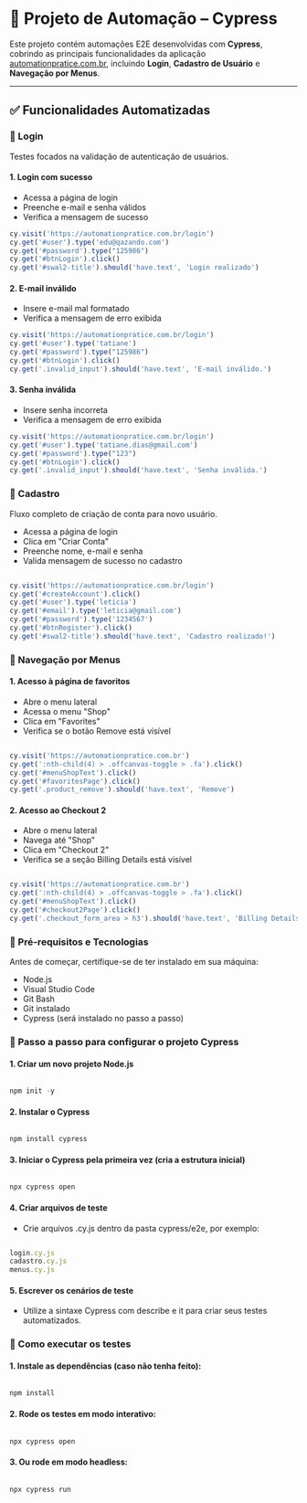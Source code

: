 # 📂 Projeto de Automação – Cypress

Este projeto contém automações E2E desenvolvidas com **Cypress**, cobrindo as principais funcionalidades da aplicação [automationpratice.com.br](https://automationpratice.com.br), incluindo **Login**, **Cadastro de Usuário** e **Navegação por Menus**.

---

## ✅ Funcionalidades Automatizadas

### 🔐 Login

Testes focados na validação de autenticação de usuários.

#### 1. Login com sucesso
- Acessa a página de login
- Preenche e-mail e senha válidos
- Verifica a mensagem de sucesso

```javascript
cy.visit('https://automationpratice.com.br/login')
cy.get('#user').type('edu@qazando.com')
cy.get('#password').type("125986")
cy.get('#btnLogin').click()
cy.get('#swal2-title').should('have.text', 'Login realizado')

````
#### 2. E-mail inválido
 - Insere e-mail mal formatado
 - Verifica a mensagem de erro exibida

 ```javascript
 cy.visit('https://automationpratice.com.br/login')
 cy.get('#user').type('tatiane')
 cy.get('#password').type("125986")
 cy.get('#btnLogin').click()
 cy.get('.invalid_input').should('have.text', 'E-mail inválido.')

  ````
#### 3. Senha inválida
- Insere senha incorreta
- Verifica a mensagem de erro exibida

```javascript
cy.visit('https://automationpratice.com.br/login')
cy.get('#user').type('tatiane.dias@gmail.com')
cy.get('#password').type("123")
cy.get('#btnLogin').click()
cy.get('.invalid_input').should('have.text', 'Senha inválida.')

  ````

### 📝 Cadastro

Fluxo completo de criação de conta para novo usuário.

- Acessa a página de login
- Clica em "Criar Conta"
- Preenche nome, e-mail e senha
- Valida mensagem de sucesso no cadastro

```javascript

cy.visit('https://automationpratice.com.br/login')
cy.get('#createAccount').click()
cy.get('#user').type('leticia')
cy.get('#email').type('leticia@gmail.com')
cy.get('#password').type('1234567')
cy.get('#btnRegister').click()
cy.get('#swal2-title').should('have.text', 'Cadastro realizado!')

 ````

### 🛒 Navegação por Menus

#### 1. Acesso à página de favoritos

- Abre o menu lateral
- Acessa o menu "Shop"
- Clica em "Favorites"
- Verifica se o botão Remove está visível

```javascript

cy.visit('https://automationpratice.com.br')
cy.get(':nth-child(4) > .offcanvas-toggle > .fa').click()
cy.get('#menuShopText').click()
cy.get('#favoritesPage').click()
cy.get('.product_remove').should('have.text', 'Remove')

 ````

#### 2. Acesso ao Checkout 2

- Abre o menu lateral
- Navega até "Shop"
- Clica em "Checkout 2"
- Verifica se a seção Billing Details está visível

```javascript

cy.visit('https://automationpratice.com.br')
cy.get(':nth-child(4) > .offcanvas-toggle > .fa').click()
cy.get('#menuShopText').click()
cy.get('#checkout2Page').click()
cy.get('.checkout_form_area > h3').should('have.text', 'Billing Details')

```
### 🧰 Pré-requisitos e Tecnologias

Antes de começar, certifique-se de ter instalado em sua máquina:

- Node.js
- Visual Studio Code
- Git Bash
- Git instalado
- Cypress (será instalado no passo a passo)


### 📌 Passo a passo para configurar o projeto Cypress

#### 1. Criar um novo projeto Node.js

```javascript

npm init -y

````
#### 2. Instalar o Cypress

```javascript

npm install cypress

````
#### 3. Iniciar o Cypress pela primeira vez (cria a estrutura inicial)

```javascript

npx cypress open

````
#### 4. Criar arquivos de teste

- Crie arquivos .cy.js dentro da pasta cypress/e2e, por exemplo:

```javascript

login.cy.js
cadastro.cy.js
menus.cy.js

````
#### 5. Escrever os cenários de teste

- Utilize a sintaxe Cypress com describe e it para criar seus testes automatizados.

### 🚀 Como executar os testes

#### 1. Instale as dependências (caso não tenha feito):

```javascript

npm install

````
#### 2. Rode os testes em modo interativo:

```javascript

npx cypress open

````
#### 3. Ou rode em modo headless:

```javascript

npx cypress run



